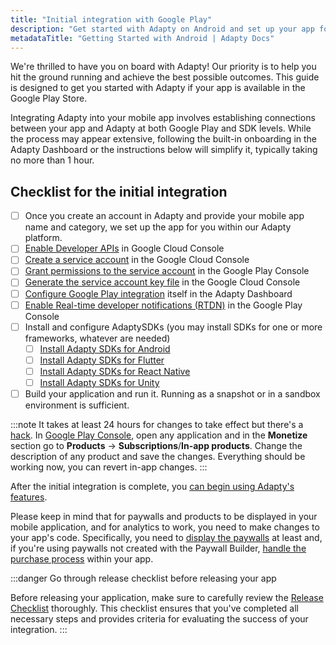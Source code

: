```yaml
---
title: "Initial integration with Google Play"
description: "Get started with Adapty on Android and set up your app for efficient subscription management."
metadataTitle: "Getting Started with Android | Adapty Docs"
---
```


We're thrilled to have you on board with Adapty! Our priority is to help you hit the ground running and achieve the best possible outcomes. This guide is designed to get you started with Adapty if your app is available in the Google Play Store.

Integrating Adapty into your mobile app involves establishing connections between your app and Adapty at both Google Play and SDK levels. While the process may appear extensive, following the built-in onboarding in the Adapty Dashboard or the instructions below will simplify it, typically taking no more than 1 hour.

## Checklist for the initial integration

- [ ] Once you create an account in Adapty and provide your mobile app name and category, we set up the app for you within our Adapty platform.
- [ ] [Enable Developer APIs](enabling-of-devepoler-api) in Google Cloud Console
- [ ] [Create a service account](create-service-account) in the Google Cloud Console
- [ ] [Grant permissions to the service account](grant-permissions-to-service-account) in the Google Play Console
- [ ] [Generate the service account key file](create-service-account-key-file)  in the Google Cloud Console
- [ ] [Configure Google Play integration](google-play-store-connection-configuration) itself in the Adapty Dashboard
- [ ] [Enable Real-time developer notifications (RTDN)](enable-real-time-developer-notifications-rtdn) in the Google Play Console
- [ ] Install and configure AdaptySDKs (you may install SDKs for one or more frameworks, whatever are needed)
  - [ ] [Install Adapty SDKs for Android](sdk-installation-android)
   - [ ] [Install Adapty SDKs for Flutter](sdk-installation-flutter)
  - [ ] [Install Adapty SDKs for React Native](sdk-installation-reactnative)
  - [ ] [Install Adapty SDKs for Unity](sdk-installation-unity)
- [ ] Build your application and run it. Running as a snapshot or in a sandbox environment is sufficient.

:::note
It takes at least 24 hours for changes to take effect but there's a [hack](https://stackoverflow.com/a/60691844). In [Google Play Console](https://play.google.com/apps/publish/), open any application and in the **Monetize** section go to **Products** -> **Subscriptions**/**In-app products**. Change the description of any product and save the changes. Everything should be working now, you can revert in-app changes.
:::

After the initial integration is complete, you [can begin using Adapty's features](product). 

Please keep in mind that for paywalls and products to be displayed in your mobile application, and for analytics to work, you need to make changes to your app's code. Specifically, you need to [display the paywalls](android-quickstart-paywalls) at least and, if you're using paywalls not created with the Paywall Builder, [handle the purchase process](making-purchases) within your app.

:::danger
Go through release checklist before releasing your app

Before releasing your application, make sure to carefully review the [Release Checklist](release-checklist) thoroughly. This checklist ensures that you've completed all necessary steps and provides criteria for evaluating the success of your integration.
:::